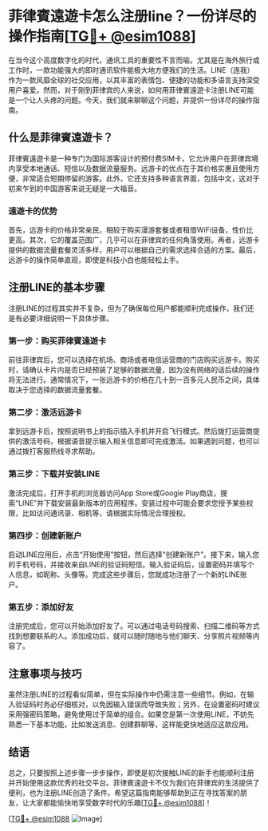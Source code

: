 # 菲律賓遠遊卡怎么注册line？一份详尽的操作指南[[TG💪+ @esim1088](https://t.me/s/esim1088)]

在当今这个高度数字化的时代，通讯工具的重要性不言而喻。尤其是在海外旅行或工作时，一款功能强大的即时通讯软件能极大地方便我们的生活。LINE（连我）作为一款风靡全球的社交应用，以其丰富的表情包、便捷的功能和多语言支持深受用户喜爱。然而，对于刚到菲律宾的人来说，如何用菲律賓遠遊卡注册LINE可能是一个让人头疼的问题。今天，我们就来聊聊这个问题，并提供一份详尽的操作指南。

## 什么是菲律賓遠遊卡？

菲律賓遠遊卡是一种专门为国际游客设计的预付费SIM卡，它允许用户在菲律宾境内享受本地通话、短信以及数据流量服务。远游卡的优点在于其价格实惠且使用方便，非常适合短期停留的游客。此外，它还支持多种语言界面，包括中文，这对于初来乍到的中国游客来说无疑是一大福音。

### 遠遊卡的优势

首先，远游卡的价格非常亲民，相较于购买漫游套餐或者租借WiFi设备，性价比更高。其次，它的覆盖范围广，几乎可以在菲律宾的任何角落使用。再者，远游卡提供的数据流量套餐灵活多样，用户可以根据自己的需求选择合适的方案。最后，远游卡的操作简单直观，即使是科技小白也能轻松上手。

## 注册LINE的基本步骤

注册LINE的过程其实并不复杂，但为了确保每位用户都能顺利完成操作，我们还是有必要详细说明一下具体步骤。

### 第一步：购买菲律賓遠遊卡

前往菲律宾后，您可以选择在机场、商场或者电信运营商的门店购买远游卡。购买时，请确认卡片内是否已经预装了足够的数据流量，因为没有网络的话后续的操作将无法进行。通常情况下，一张远游卡的价格在几十到一百多元人民币之间，具体取决于您选择的数据流量套餐。

### 第二步：激活远游卡

拿到远游卡后，按照说明书上的指示插入手机并开启飞行模式。然后拨打运营商提供的激活号码，根据语音提示输入相关信息即可完成激活。如果遇到问题，也可以通过拨打客服热线寻求帮助。

### 第三步：下载并安装LINE

激活完成后，打开手机的浏览器访问App Store或Google Play商店，搜索“LINE”并下载安装最新版本的应用程序。安装过程中可能会要求您授予某些权限，比如访问通讯录、相机等，请根据实际情况合理授权。

### 第四步：创建新账户

启动LINE应用后，点击“开始使用”按钮，然后选择“创建新账户”。接下来，输入您的手机号码，并接收来自LINE的验证码短信。输入验证码后，设置密码并填写个人信息，如昵称、头像等。完成这些步骤后，您就成功注册了一个新的LINE账户。

### 第五步：添加好友

注册完成后，您可以开始添加好友了。可以通过电话号码搜索、扫描二维码等方式找到想要联系的人。添加成功后，就可以随时随地与他们聊天、分享照片视频等内容了。

## 注意事项与技巧

虽然注册LINE的过程看似简单，但在实际操作中仍需注意一些细节。例如，在输入验证码时务必仔细核对，以免因输入错误而导致失败；另外，在设置密码时建议采用强密码策略，避免使用过于简单的组合。如果您是第一次使用LINE，不妨先熟悉一下基本功能，比如发送消息、创建群聊等，这样能更快地适应这款应用。

## 结语

总之，只要按照上述步骤一步步操作，即使是初次接触LINE的新手也能顺利注册并开始使用这款优秀的社交平台。菲律賓遠遊卡不仅为我们在菲律宾的生活提供了便利，也为注册LINE创造了条件。希望这篇指南能够帮助到正在寻找答案的朋友，让大家都能愉快地享受数字时代的乐趣[[TG💪+ @esim1088](https://t.me/s/esim1088)]！

[[TG💪+ @esim1088](https://t.me/s/esim1088) ![Image](https://i.postimg.cc/4NQfJmqS/Snipaste-2025-05-13-00-14-12.png)]